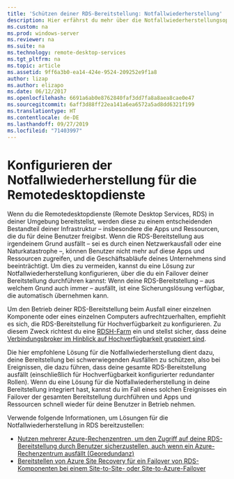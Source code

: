 ```yaml
---
title: 'Schützen deiner RDS-Bereitstellung: Notfallwiederherstellung'
description: Hier erfährst du mehr über die Notfallwiederherstellungsoptionen für die Remotedesktopdienste.
ms.custom: na
ms.prod: windows-server
ms.reviewer: na
ms.suite: na
ms.technology: remote-desktop-services
ms.tgt_pltfrm: na
ms.topic: article
ms.assetid: 9ff6a3b0-ea14-424e-9524-209252e9f1a8
author: lizap
ms.author: elizapo
ms.date: 06/12/2017
ms.openlocfilehash: 6691a6ab0e8762840faf3dd7fa8a8aea8cae0e47
ms.sourcegitcommit: 6aff3d88ff22ea141a6ea6572a5ad8dd6321f199
ms.translationtype: HT
ms.contentlocale: de-DE
ms.lasthandoff: 09/27/2019
ms.locfileid: "71403997"
---
```

# <a name="configure-disaster-recovery-for-remote-desktop-services"></a>Konfigurieren der Notfallwiederherstellung für die Remotedesktopdienste

Wenn du die Remotedesktopdienste (Remote Desktop Services, RDS) in deiner Umgebung bereitstellst, werden diese zu einem entscheidenden Bestandteil deiner Infrastruktur – insbesondere die Apps und Ressourcen, die du für deine Benutzer freigibst. Wenn die RDS-Bereitstellung aus irgendeinem Grund ausfällt – sei es durch einen Netzwerkausfall oder eine Naturkatastrophe –, können Benutzer nicht mehr auf diese Apps und Ressourcen zugreifen, und die Geschäftsabläufe deines Unternehmens sind beeinträchtigt. Um dies zu vermeiden, kannst du eine Lösung zur Notfallwiederherstellung konfigurieren, über die du ein Failover deiner Bereitstellung durchführen kannst: Wenn deine RDS-Bereitstellung – aus welchem Grund auch immer – ausfällt, ist eine Sicherungslösung verfügbar, die automatisch übernehmen kann.

Um den Betrieb deiner RDS-Bereitstellung beim Ausfall einer einzelnen Komponente oder eines einzelnen Computers aufrechtzuerhalten, empfiehlt es sich, die RDS-Bereitstellung für Hochverfügbarkeit zu konfigurieren. Zu diesem Zweck richtest du eine [RDSH-Farm](rds-scale-rdsh-farm.md) ein und stellst sicher, dass deine [Verbindungsbroker im Hinblick auf Hochverfügbarkeit gruppiert sind](rds-connection-broker-cluster.md). 

Die hier empfohlene Lösung für die Notfallwiederherstellung dient dazu, deine Bereitstellung bei schwerwiegenden Ausfällen zu schützen, also bei Ereignissen, die dazu führen, dass deine gesamte RDS-Bereitstellung ausfällt (einschließlich für Hochverfügbarkeit konfigurierter redundanter Rollen). Wenn du eine Lösung für die Notfallwiederherstellung in deine Bereitstellung integriert hast, kannst du im Fall eines solchen Ereignisses ein Failover der gesamten Bereitstellung durchführen und Apps und Ressourcen schnell wieder für deine Benutzer in Betrieb nehmen.

Verwende folgende Informationen, um Lösungen für die Notfallwiederherstellung in RDS bereitzustellen:

- [Nutzen mehrerer Azure-Rechenzentren, um den Zugriff auf deine RDS-Bereitstellung durch Benutzer sicherzustellen, auch wenn ein Azure-Rechenzentrum ausfällt (Georedundanz)](rds-multi-datacenter-deployment.md)
- [Bereitstellen von Azure Site Recovery für ein Failover von RDS-Komponenten bei einem Site-to-Site- oder Site-to-Azure-Failover](rds-disaster-recovery-with-azure.md)


